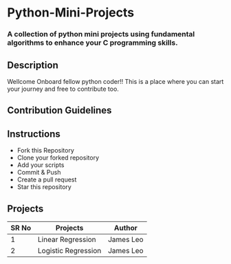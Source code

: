 # Python-Mini-Projects
### A collection of python mini projects using fundamental algorithms to enhance your C programming skills.


## Description

Wellcome Onboard fellow python coder!! This is a place where you can start your journey and free to contribute too.

## Contribution Guidelines

## Instructions
* Fork this Repository
* Clone your forked repository
* Add your scripts
* Commit & Push
* Create a pull request
* Star this repository

## Projects


|SR No |Projects  | Author|
--- | --- | ---|
|1|Linear Regression|James Leo|
|2|Logistic Regression|James Leo|
